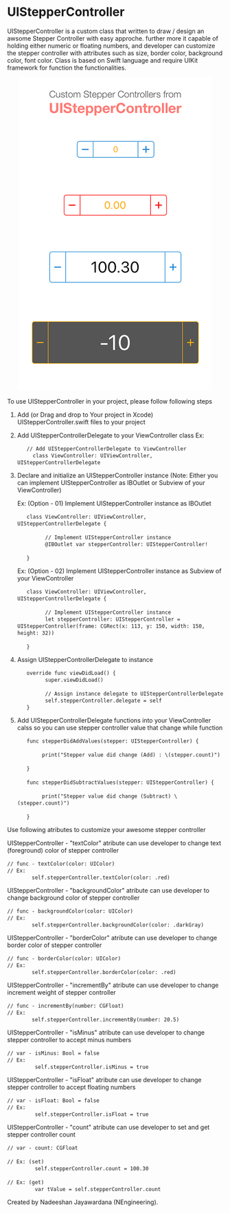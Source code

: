 # UIStepperController

UIStepperController is a custom class that written to  draw / design an awsome Stepper Controller with easy approche. further more it capable of holding either numeric or floating numbers, and developer can customize the stepper controller with attributes such as size, border color, background color, font color. Class is based on Swift language and require UIKit framework for function the functionalities.

<p align="center">
  <img src="https://github.com/NadeeshanEngineering/UIStepperController/blob/master/example_preview_screen_shot.png">
</p>

To use UIStepperController in your project, please follow following steps

1. Add (or Drag and drop to Your project in Xcode) UIStepperController.swift files to your project 

2. Add UIStepperControllerDelegate to your ViewController class
       Ex:
       
          // Add UIStepperControllerDelegate to ViewController
	        class ViewController: UIViewController, UIStepperControllerDelegate

3. Declare and initialize an UIStepperController instance (Note: Either you can implement UIStepperController as IBOutlet or Subview of your ViewController)

	Ex: (Option - 01) Implement UIStepperController instance as IBOutlet
      
          class ViewController: UIViewController, UIStepperControllerDelegate {
          
                // Implement UIStepperController instance
                @IBOutlet var stepperController: UIStepperController!
                
          }
          
	Ex: (Option - 02) Implement UIStepperController instance as Subview of your ViewController
  
          class ViewController: UIViewController, UIStepperControllerDelegate {
          
                // Implement UIStepperController instance
                let stepperController: UIStepperController = UIStepperController(frame: CGRect(x: 113, y: 150, width: 150, height: 32))
          
          }

4. Assign UIStepperControllerDelegate to instance

          override func viewDidLoad() {
                super.viewDidLoad()
                
                // Assign instance delegate to UIStepperControllerDelegate
                self.stepperController.delegate = self
          }

5. Add UIStepperControllerDelegate functions into your ViewController calss so you can use stepper controller value that change while function

          func stepperDidAddValues(stepper: UIStepperController) {
          
               print("Stepper value did change (Add) : \(stepper.count)")
               
          }

          func stepperDidSubtractValues(stepper: UIStepperController) {
          
               print("Stepper value did change (Subtract) \(stepper.count)")
               
          }
        

Use following atributes to customize your awesome stepper controller

UIStepperController - "textColor" atribute can use developer to change text (foreground) color of stepper controller

    // func - textColor(color: UIColor)
    // Ex:
            self.stepperController.textColor(color: .red)


UIStepperController - "backgroundColor" atribute can use developer to change background color of stepper controller

    // func - backgroundColor(color: UIColor)
    // Ex:
		    self.stepperController.backgroundColor(color: .darkGray)


UIStepperController - "borderColor" atribute can use developer to change border color of stepper controller

    // func - borderColor(color: UIColor)
    // Ex:
		    self.stepperController.borderColor(color: .red)


UIStepperController - "incrementBy" atribute can use developer to change increment weight of stepper controller

    // func - incrementBy(number: CGFloat)
    // Ex:
		    self.stepperController.incrementBy(number: 20.5)
            

UIStepperController - "isMinus" atribute can use developer to change stepper controller to accept minus numbers

    // var - isMinus: Bool = false
    // Ex:
             self.stepperController.isMinus = true


UIStepperController - "isFloat" atribute can use developer to change stepper controller to accept floating numbers

    // var - isFloat: Bool = false
    // Ex:
             self.stepperController.isFloat = true


UIStepperController - "count" atribute can use developer to set and get stepper controller count

    // var - count: CGFloat
    
    // Ex: (set)
             self.stepperController.count = 100.30
             
    // Ex: (get)
             var tValue = self.stepperController.count


Created by Nadeeshan Jayawardana (NEngineering).
